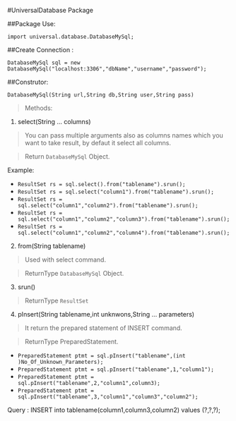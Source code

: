 #UniversalDatabase Package

##Package Use:

```import universal.database.DatabaseMySql;```

##Create Connection :

```DatabaseMySql sql = new DatabaseMySql("localhost:3306","dbName","username","password");```

##Construtor:

```DatabaseMySql(String url,String db,String user,String pass)```

> Methods:

1. select(String ... columns)

> You can pass multiple arguments also as columns names which you want to take result, by defaut it select all columns.

> Return ```DatabaseMySql``` Object.

Example:
- ```ResultSet rs = sql.select().from("tablename").srun();```
- ```ResultSet rs = sql.select("column1").from("tablename").srun();```
- ```ResultSet rs = sql.select("column1","column2").from("tablename").srun();```
- ```ResultSet rs = sql.select("column1","column2","column3").from("tablename").srun();```
- ```ResultSet rs = sql.select("column1","column2","column4").from("tablename").srun();```

2. from(String tablename)

> Used with select command.

> ReturnType ```DatabaseMySql``` Object.

3. srun()

> ReturnType ```ResultSet```

4. pInsert(String tablename,int unknwons,String ... parameters)

> It return the prepared statement of INSERT command.

> ReturnType PreparedStatement.

- ```PreparedStatement ptmt = sql.pInsert("tablename",(int )No_Of_Unknown_Parameters);```
- ```PreparedStatement ptmt = sql.pInsert("tablename",1,"column1");```
- ```PreparedStatement ptmt = sql.pInsert("tablename",2,"column1",column3);```
- ```PreparedStatement ptmt = sql.pInsert("tablename",3,"column1","column3","column2");```

Query : INSERT into tablename(column1,column3,column2) values (?,?,?);

